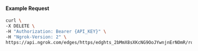 <!-- Code generated for API Clients. DO NOT EDIT. -->

#### Example Request

```bash
curl \
-X DELETE \
-H "Authorization: Bearer {API_KEY}" \
-H "Ngrok-Version: 2" \
https://api.ngrok.com/edges/https/edghts_2bMmX8sXKcNG9OoJYwnjnErNOmR/routes/edghtsrt_2bMmX8IOjreilwqpZNp4x3pXTaL/oauth
```
